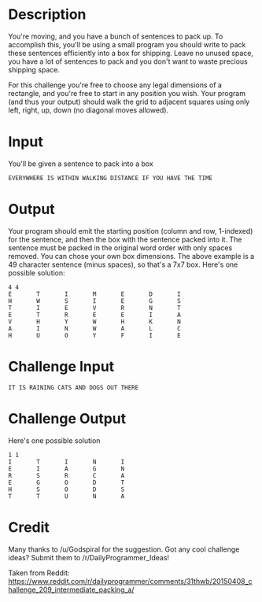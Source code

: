 # Description

You're moving, and you have a bunch of sentences to pack up. To accomplish this, you'll be using a small program you should write to pack these sentences efficiently into a box for shipping. Leave no unused space, you have a lot of sentences to pack and you don't want to waste precious shipping space. 

For this challenge you're free to choose any legal dimensions of a rectangle, and you're free to start in any position you wish. Your program (and thus your output) should walk the grid to adjacent squares using only left, right, up, down (no diagonal moves allowed).

# Input

You'll be given a sentence to pack into a box

	EVERYWHERE IS WITHIN WALKING DISTANCE IF YOU HAVE THE TIME

# Output

Your program should emit the starting position (column and row, 1-indexed) for the sentence, and then the box with the sentence packed into it. The sentence must be packed in the original word order with only spaces removed. You can chose your own box dimensions. The above example is a 49 character sentence (minus spaces), so that's a 7x7 box. Here's one possible solution:

	4 4
	E       T       I       M       E       D       I
	H       W       S       I       E       G       S
	T       I       E       V       R       N       T
	E       T       R       E       E       I       A
	V       H       Y       W       H       K       N
	A       I       N       W       A       L       C
	H       U       O       Y       F       I       E

# Challenge Input

	IT IS RAINING CATS AND DOGS OUT THERE

# Challenge Output

Here's one possible solution

	1 1
	I       T       I       N       I
	E       I       A       G       N
	R       S       R       C       A
	E       G       O       D       T
	H       S       O       D       S
	T       T       U       N       A

# Credit

Many thanks to /u/Godspiral for the suggestion.  Got any cool challenge ideas? Submit them to /r/DailyProgrammer_Ideas!


Taken from Reddit: https://www.reddit.com/r/dailyprogrammer/comments/31thwb/20150408_challenge_209_intermediate_packing_a/
